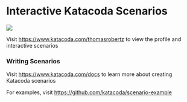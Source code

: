 # Interactive Katacoda Scenarios

[![](http://shields.katacoda.com/katacoda/thomasrobertz/count.svg)](https://www.katacoda.com/thomasrobertz "Get your profile on Katacoda.com")

Visit https://www.katacoda.com/thomasrobertz to view the profile and interactive scenarios

### Writing Scenarios
Visit https://www.katacoda.com/docs to learn more about creating Katacoda scenarios

For examples, visit https://github.com/katacoda/scenario-example
